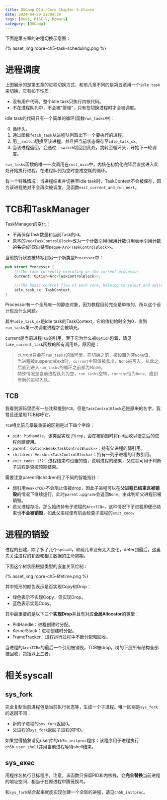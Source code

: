 ```yaml
---
title: OSCamp D14-rCore Chapter 5-Glance
date: 2024-04-20 21:04:38
tags: [Rust, RISC-V, Memory]
category: [OSCamp]
---
```


下面是第五章的进程切换示意图：

{% asset_img rcore-ch5-task-scheduling.png %}

<!--more-->

# 进程调度

上图展示的是第五章的进程切换方式，和前几章不同的是第五章用一个`idle task`来切换，它有如下性质：

* 没有用户代码，整个idle task只执行内核代码。
* 不在进程队列中，不会被"管理"，只有在切换进程时才会被调度。

idle task的代码只有一个简单的循环(函数`run_tasks`中)：

0. 循环头。
1. 通过函数`fetch_task`从进程队列取出下一个要执行的进程。
2. 用`__switch`切换至该进程，并且把当前状态保存至`idle_task_cx`。
3. 当该进程返回，会通过`__switch`切回到此处，跳转至循环头，开始下一轮调度。

`run_tasks`函数的唯一一次调用在`rust_main`中，内核在初始化完毕后直接进入此处开始执行进程，在进程队列为空时变成空耗的循环。

有一个特殊情况：当进程结束并切换至idle task时，TaskContext不会被保存，因为该进程绝对不会再次被调度，见函数`exit_current_and_run_next`。


# TCB和TaskManager

TaskManager的变化：
* 不再保存Task数量和当前Task的id。
* 原本的`Vec<TaskControlBlock>`改为一个计数引用(~~我用计数引用表示引用计数的名词~~)的双向链表`Deque<Arc<TaskControlBlock>>`。

当前执行状态被转写到另一个新类型`Processor`中：

```Rust
pub struct Processor {
    ///The task currently executing on the current processor
    current: Option<Arc<TaskControlBlock>>,

    ///The basic control flow of each core, helping to select and switch process
    idle_task_cx: TaskContext,
}
```

Processor有一个全局唯一的静态对象，因为教程目前完全是单核的，所以这个设计也没什么问题。

其中`idle_task_cx`是idle task的TaskContext，它的值初始时全为0，直到`run_tasks`第一次调度进程才会被填充。

current是当前进程`TCB`的引用，至于它为什么被`Option`包着，请见`take_current_task`函数的所有调用处，原因是：
> current只会在`run_tasks`的循环里，在切换之前，被设置为非`None`值。  
> 当进程被suspend或exit时，`current`中原值被拿出，`None`被写入，从此之后直到进入`run_tasks`的循环之前都为None。  
> 特殊情况是当前进程队列为空，`run_tasks`空转，`current`恒为`None`，直到有新的进程入队。

## TCB
我看到源码里面有一些注释提到`PCB`，但是`TaskControlBlock`还是原来的名字，我暂且还是用TCB称呼它。

`TCB`相比前几章最重要的区别是以下四个字段：

* `pid: PidHandle`，该类型实现了`Drop`，会在被销毁时将pid回收以便之后的进程创建使用。
* `parent: Option<Weak<TaskControlBlock>>`：持有父进程的弱引用。
* `children: Vec<Arc<TaskControlBlock>>`：持有一列子进程的计数引用。
* `exit_code: i32`：进程结束时设置的值，说明进程的结果，父进程可用于判断子进程是否按预期结束。

需要注意parent和children用了不同的智能指针：
* 弱引用`Weak<TCB>`不会阻止值被drop，因此子进程可以在**父进程已结束且被销毁**的情况下继续运行，此时`parent.upgrade`会返回`None`，由此判断父进程已被销毁。
* 若父进程存活，那么始终持有子进程的`Arc<TCB>`，这种情况下子进程即便已结束也**不会被销毁**，如此父进程便有机会检查子进程的`exit_code`。

# 进程的销毁

进程的创建，除了多了几个syscall，和前几章没有太大变化，defer到最后。这里先关注进程的销毁和相关数据的生命周期。

下面这个树状图根据类型的嵌套关系绘制：

{% asset_img rcore-ch5-lifetime.png %}

其中矩形的颜色表示是否实现Copy和Drop：

* 绿色表示不实现Copy，但实现Drop。
* 蓝色表示实现Copy。

其中最重要的是以下三个**实现Drop**并且有对应**全局Allocator**的类型：
* PidHandle：进程创建时分配。
* KernelStack：进程创建时分配。
* FrameTracker：进程运行过程中不断分配和回收。

当进程的`Arc<TCB>`的最后一个引用被销毁，TCB被drop，树的下层所有结构全部被回收，包括以上三者。

# 相关syscall

## sys_fork
完全复制当前进程包括当前执行状态等，生成一个子进程。唯一区别是`sys_fork`的返回不同：

* 新的子进程的`sys_fork`返回0。
* 父进程的`sys_fork`返回子进程的PID。

如果觉得抽象请见user库的`ch5b_initproc`程序：该程序用子进程执行`ch5b_user_shell`并用当前进程等待shell结束。

## sys_exec
用程序名执行目标程序，注意，该函数只保留PID和内核栈，会**完全替换**当前进程的地址空间，相当于在原进程中腾笼换鸟。

和`sys_fork`结合起来就能实现创建一个全新的进程，请见`ch5b_initproc`。
